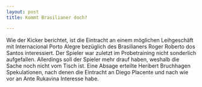 ```yaml
---
layout: post
title: Kommt Brasilianer doch?

---
```


Wie der Kicker berichtet, ist die Eintracht an einem möglichen Leihgeschäft mit Internacional Porto Alegre bezüglich des Brasilianers Roger Roberto dos Santos interessiert. Der Spieler war zuletzt im Probetraining nicht sonderlich aufgefallen. Allerdings soll der Spieler mehr drauf haben, weshalb die Sache noch nicht vom Tisch ist. Eine Absage erteilte Heribert Bruchhagen Spekulationen, nach denen die Eintracht an Diego Placente und nach wie vor an Ante Rukavina Interesse habe.


